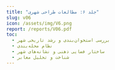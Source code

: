 ```yaml
---
title: "جلد ۶: مطالعات طراحی شهری"
slug: v06
icon: /assets/img/V6.png
report: /reports/V06.pdf
toc:
  - بررسی استخوان‌بندی و رشد تاریخی شهر
  - نظام محله‌بندی
  - ساختار فضایی ذهنی و نشانه‌های شهر
  - شناخت و تحلیل معابر
---
```

